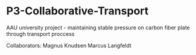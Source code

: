 # P3-Collaborative-Transport
AAU university project - maintaining stable pressure on carbon fiber plate through transport proccess

Collaborators: 
Magnus Knudsen
Marcus Langfeldt